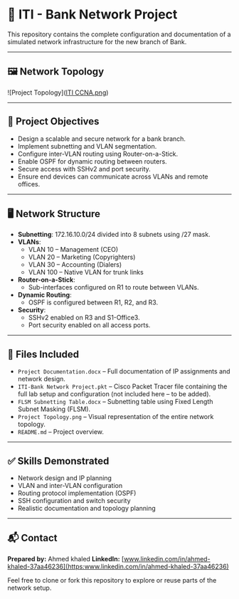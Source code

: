 # 🏦 ITI - Bank Network Project

This repository contains the complete configuration and documentation of a simulated network infrastructure for the new branch of Bank.

---

## 🖼️ Network Topology

![Project Topology]([ITI CCNA.png](https://github.com/AhmedKhaledElshahat/ITI-Bank-Network-Project/blob/master/ITI%20CCNA.png))

---

## 🔧 Project Objectives

- Design a scalable and secure network for a bank branch.
- Implement subnetting and VLAN segmentation.
- Configure inter-VLAN routing using Router-on-a-Stick.
- Enable OSPF for dynamic routing between routers.
- Secure access with SSHv2 and port security.
- Ensure end devices can communicate across VLANs and remote offices.

---

## 🖥️ Network Structure

- **Subnetting**: 172.16.10.0/24 divided into 8 subnets using /27 mask.
- **VLANs**:
  - VLAN 10 – Management (CEO)
  - VLAN 20 – Marketing (Copyrighters)
  - VLAN 30 – Accounting (Dialers)
  - VLAN 100 – Native VLAN for trunk links
- **Router-on-a-Stick**:
  - Sub-interfaces configured on R1 to route between VLANs.
- **Dynamic Routing**:
  - OSPF is configured between R1, R2, and R3.
- **Security**:
  - SSHv2 enabled on R3 and S1-Office3.
  - Port security enabled on all access ports.

---

## 📁 Files Included

- `Project Documentation.docx` – Full documentation of IP assignments and network design.
- `ITI-Bank Network Project.pkt` – Cisco Packet Tracer file containing the full lab setup and configuration (not included here – to be added).
- `FLSM Subnetting Table.docx` – Subnetting table using Fixed Length Subnet Masking (FLSM).
- `Project Topology.png` – Visual representation of the entire network topology.
- `README.md` – Project overview.

---

## ✅ Skills Demonstrated

- Network design and IP planning
- VLAN and inter-VLAN configuration
- Routing protocol implementation (OSPF)
- SSH configuration and switch security
- Realistic documentation and topology planning

---

## 📬 Contact

**Prepared by:** Ahmed khaled
**LinkedIn:** [www.linkedin.com/in/ahmed-khaled-37aa46236](https:www.linkedin.com/in/ahmed-khaled-37aa46236)

Feel free to clone or fork this repository to explore or reuse parts of the network setup.
